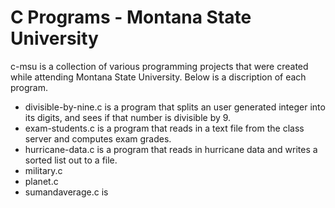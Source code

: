# C Programs - Montana State University

c-msu is a collection of various programming projects that were created while attending Montana State University. Below is a discription of each program.

* divisible-by-nine.c is a program that splits an user generated integer into its digits, and sees if that number is divisible by 9.
* exam-students.c is a program that reads in a text file from the class server and computes exam grades.
* hurricane-data.c is a program that reads in hurricane data and writes a sorted list out to a file.
* military.c
* planet.c
* sumandaverage.c is
